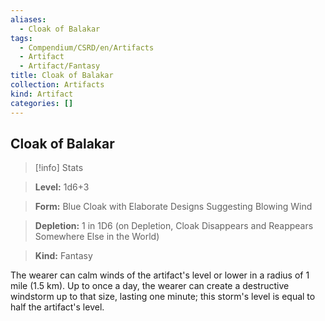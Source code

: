 ```yaml
---
aliases:
  - Cloak of Balakar
tags:
  - Compendium/CSRD/en/Artifacts
  - Artifact
  - Artifact/Fantasy
title: Cloak of Balakar
collection: Artifacts
kind: Artifact
categories: []
---
```

## Cloak of Balakar    
>[!info] Stats    
> **Level:** 1d6+3    
> **Form:** Blue Cloak with Elaborate Designs Suggesting Blowing Wind    
> **Depletion:** 1 in 1D6 (on Depletion, Cloak Disappears and Reappears Somewhere Else in the World)    
> **Kind:** Fantasy  
    
The wearer can calm winds of the artifact's level or lower in a radius of 1 mile (1.5 km). Up to once a day, the wearer can create a destructive windstorm up to that size, lasting one minute; this storm's level is equal to half the artifact's level.
